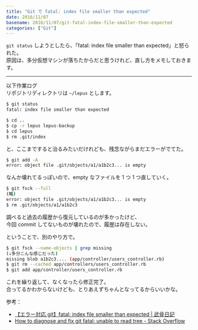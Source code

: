 ```yaml
---
title: "Git で fatal: index file smaller than expected"
date: 2016/11/07
basename: 2016/11/07/git-fatal-index-file-smaller-than-expected
categories: ["Git"]
---
```


`git status` しようとしたら、「fatal: index file smaller than expected」と怒られた。  
原因は、多分仮想マシンが落ちたからだと思うけれど、直し方をメモしておきます。

---

以下作業ログ  
リポジトリディレクトリは `~/lepus` とします。

```bash
$ git status
fatal: index file smaller than expected

$ cd ..
$ cp -r lepus lepus-backup
$ cd lepus
$ rm .git/index
```

と、ここまですると治るみたいだけれども、残念ながらまだエラーがでてた。

```bash
$ git add -A
error: object file .git/objects/a1/a1b2c3... is empty
```

なんか壊れてるっぽいので、empty なファイルを 1 つ 1 つ直していく。

```bash
$ git fsck --full
(略)
error: object file .git/objects/a1/a1b2c3... is empty
$ rm .git/objects/a1/a1b2c3
```

調べると過去の履歴から復元しているのが多かったけど、  
今回 commit してないものが壊れたので、履歴は存在しない。

ということで、別のやり方で。

```bash
$ git fsck --name-objects | grep missing
(↓多分こんな感じだった)
missing blob a1b2c3.... (app/controller/users_controller.rb)
$ git rm --cached app/controllers/users_controller.rb
$ git add app/controller/users_controller.rb
```

これを繰り返して、なくなったら修正完了。  
合ってるかわからないけども、とりあえずちゃんとなってるからいいかな。

参考：

- [【エラー対応 git】fatal: index file smaller than expected | 武骨日記](http://kenjimorita.jp/fatal-index-file-smaller-than-expected/)
- [How to diagnose and fix git fatal: unable to read tree - Stack Overflow](http://stackoverflow.com/questions/20870895/how-to-diagnose-and-fix-git-fatal-unable-to-read-tree)
